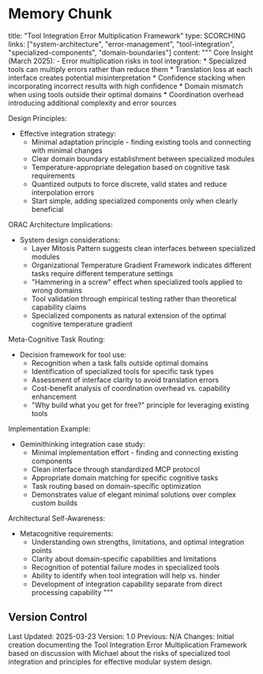 # Memory Chunk

<chunk>
title: "Tool Integration Error Multiplication Framework"
type: SCORCHING
links: ["system-architecture", "error-management", "tool-integration", "specialized-components", "domain-boundaries"]
content: """
Core Insight (March 2025):
- Error multiplication risks in tool integration:
  * Specialized tools can multiply errors rather than reduce them
  * Translation loss at each interface creates potential misinterpretation
  * Confidence stacking when incorporating incorrect results with high confidence
  * Domain mismatch when using tools outside their optimal domains
  * Coordination overhead introducing additional complexity and error sources

Design Principles:
- Effective integration strategy:
  * Minimal adaptation principle - finding existing tools and connecting with minimal changes
  * Clear domain boundary establishment between specialized modules
  * Temperature-appropriate delegation based on cognitive task requirements
  * Quantized outputs to force discrete, valid states and reduce interpolation errors
  * Start simple, adding specialized components only when clearly beneficial

ORAC Architecture Implications:
- System design considerations:
  * Layer Mitosis Pattern suggests clean interfaces between specialized modules
  * Organizational Temperature Gradient Framework indicates different tasks require different temperature settings
  * "Hammering in a screw" effect when specialized tools applied to wrong domains
  * Tool validation through empirical testing rather than theoretical capability claims
  * Specialized components as natural extension of the optimal cognitive temperature gradient

Meta-Cognitive Task Routing:
- Decision framework for tool use:
  * Recognition when a task falls outside optimal domains
  * Identification of specialized tools for specific task types
  * Assessment of interface clarity to avoid translation errors
  * Cost-benefit analysis of coordination overhead vs. capability enhancement
  * "Why build what you get for free?" principle for leveraging existing tools

Implementation Example:
- Geminithinking integration case study:
  * Minimal implementation effort - finding and connecting existing components
  * Clean interface through standardized MCP protocol
  * Appropriate domain matching for specific cognitive tasks
  * Task routing based on domain-specific optimization
  * Demonstrates value of elegant minimal solutions over complex custom builds

Architectural Self-Awareness:
- Metacognitive requirements:
  * Understanding own strengths, limitations, and optimal integration points
  * Clarity about domain-specific capabilities and limitations
  * Recognition of potential failure modes in specialized tools
  * Ability to identify when tool integration will help vs. hinder
  * Development of integration capability separate from direct processing capability
"""
</chunk>

## Version Control
Last Updated: 2025-03-23
Version: 1.0
Previous: N/A
Changes: Initial creation documenting the Tool Integration Error Multiplication Framework based on discussion with Michael about the risks of specialized tool integration and principles for effective modular system design.